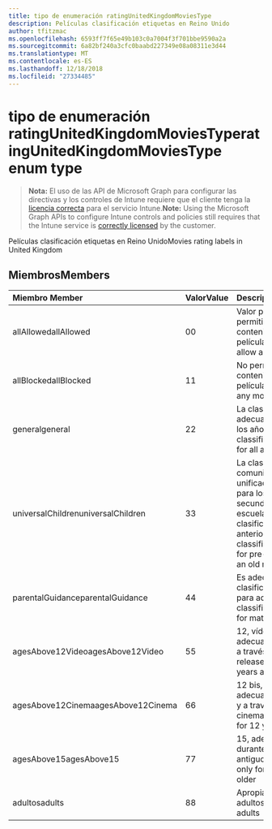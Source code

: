 ```yaml
---
title: tipo de enumeración ratingUnitedKingdomMoviesType
description: Películas clasificación etiquetas en Reino Unido
author: tfitzmac
ms.openlocfilehash: 6593ff7f65e49b103c0a7004f3f701bbe9590a2a
ms.sourcegitcommit: 6a82bf240a3cfc0baabd227349e08a08311e3d44
ms.translationtype: MT
ms.contentlocale: es-ES
ms.lasthandoff: 12/18/2018
ms.locfileid: "27334485"
---
```

# <a name="ratingunitedkingdommoviestype-enum-type"></a><span data-ttu-id="7fcee-103">tipo de enumeración ratingUnitedKingdomMoviesType</span><span class="sxs-lookup"><span data-stu-id="7fcee-103">ratingUnitedKingdomMoviesType enum type</span></span>

> <span data-ttu-id="7fcee-104">**Nota:** El uso de las API de Microsoft Graph para configurar las directivas y los controles de Intune requiere que el cliente tenga la [licencia correcta](https://go.microsoft.com/fwlink/?linkid=839381) para el servicio Intune.</span><span class="sxs-lookup"><span data-stu-id="7fcee-104">**Note:** Using the Microsoft Graph APIs to configure Intune controls and policies still requires that the Intune service is [correctly licensed](https://go.microsoft.com/fwlink/?linkid=839381) by the customer.</span></span>

<span data-ttu-id="7fcee-105">Películas clasificación etiquetas en Reino Unido</span><span class="sxs-lookup"><span data-stu-id="7fcee-105">Movies rating labels in United Kingdom</span></span>
## <a name="members"></a><span data-ttu-id="7fcee-106">Miembros</span><span class="sxs-lookup"><span data-stu-id="7fcee-106">Members</span></span>
|<span data-ttu-id="7fcee-107">Miembro	</span><span class="sxs-lookup"><span data-stu-id="7fcee-107">Member</span></span>|<span data-ttu-id="7fcee-108">Valor</span><span class="sxs-lookup"><span data-stu-id="7fcee-108">Value</span></span>|<span data-ttu-id="7fcee-109">Descripción</span><span class="sxs-lookup"><span data-stu-id="7fcee-109">Description</span></span>|
|:---|:---|:---|
|<span data-ttu-id="7fcee-110">allAllowed</span><span class="sxs-lookup"><span data-stu-id="7fcee-110">allAllowed</span></span>|<span data-ttu-id="7fcee-111">0</span><span class="sxs-lookup"><span data-stu-id="7fcee-111">0</span></span>|<span data-ttu-id="7fcee-112">Valor predeterminado, permitir que el contenido de todas las películas</span><span class="sxs-lookup"><span data-stu-id="7fcee-112">Default value, allow all movies content</span></span>|
|<span data-ttu-id="7fcee-113">allBlocked</span><span class="sxs-lookup"><span data-stu-id="7fcee-113">allBlocked</span></span>|<span data-ttu-id="7fcee-114">1</span><span class="sxs-lookup"><span data-stu-id="7fcee-114">1</span></span>|<span data-ttu-id="7fcee-115">No permitir cualquier contenido de películas</span><span class="sxs-lookup"><span data-stu-id="7fcee-115">Do not allow any movies content</span></span>|
|<span data-ttu-id="7fcee-116">general</span><span class="sxs-lookup"><span data-stu-id="7fcee-116">general</span></span>|<span data-ttu-id="7fcee-117">2</span><span class="sxs-lookup"><span data-stu-id="7fcee-117">2</span></span>|<span data-ttu-id="7fcee-118">La clasificación U es adecuada para todos los años</span><span class="sxs-lookup"><span data-stu-id="7fcee-118">The U classification is suitable for all ages</span></span>|
|<span data-ttu-id="7fcee-119">universalChildren</span><span class="sxs-lookup"><span data-stu-id="7fcee-119">universalChildren</span></span>|<span data-ttu-id="7fcee-120">3</span><span class="sxs-lookup"><span data-stu-id="7fcee-120">3</span></span>|<span data-ttu-id="7fcee-121">La clasificación de comunicaciones unificadas es adecuada para los elementos secundarios previa a la escuela, una etiqueta de clasificación anterior</span><span class="sxs-lookup"><span data-stu-id="7fcee-121">The UC classification is suitable for pre-school children, an old rating label</span></span>|
|<span data-ttu-id="7fcee-122">parentalGuidance</span><span class="sxs-lookup"><span data-stu-id="7fcee-122">parentalGuidance</span></span>|<span data-ttu-id="7fcee-123">4</span><span class="sxs-lookup"><span data-stu-id="7fcee-123">4</span></span>|<span data-ttu-id="7fcee-124">Es adecuada para la clasificación de páginas para adultos</span><span class="sxs-lookup"><span data-stu-id="7fcee-124">The PG classification is suitable for mature</span></span>|
|<span data-ttu-id="7fcee-125">agesAbove12Video</span><span class="sxs-lookup"><span data-stu-id="7fcee-125">agesAbove12Video</span></span>|<span data-ttu-id="7fcee-126">5</span><span class="sxs-lookup"><span data-stu-id="7fcee-126">5</span></span>|<span data-ttu-id="7fcee-127">12, vídeo de la versión adecuada de 12 años y a través de</span><span class="sxs-lookup"><span data-stu-id="7fcee-127">12, video release suitable for 12 years and over</span></span>|
|<span data-ttu-id="7fcee-128">agesAbove12Cinema</span><span class="sxs-lookup"><span data-stu-id="7fcee-128">agesAbove12Cinema</span></span>|<span data-ttu-id="7fcee-129">6</span><span class="sxs-lookup"><span data-stu-id="7fcee-129">6</span></span>|<span data-ttu-id="7fcee-130">12 bis, versión cine adecuado para 12 años y a través de</span><span class="sxs-lookup"><span data-stu-id="7fcee-130">12A, cinema release suitable for 12 years and over</span></span>|
|<span data-ttu-id="7fcee-131">agesAbove15</span><span class="sxs-lookup"><span data-stu-id="7fcee-131">agesAbove15</span></span>|<span data-ttu-id="7fcee-132">7</span><span class="sxs-lookup"><span data-stu-id="7fcee-132">7</span></span>|<span data-ttu-id="7fcee-133">15, adecuada sólo durante 15 años y más antiguos</span><span class="sxs-lookup"><span data-stu-id="7fcee-133">15, suitable only for 15 years and older</span></span>|
|<span data-ttu-id="7fcee-134">adultos</span><span class="sxs-lookup"><span data-stu-id="7fcee-134">adults</span></span>|<span data-ttu-id="7fcee-135">8</span><span class="sxs-lookup"><span data-stu-id="7fcee-135">8</span></span>|<span data-ttu-id="7fcee-136">Apropiado sólo para adultos</span><span class="sxs-lookup"><span data-stu-id="7fcee-136">Suitable only for adults</span></span>|



